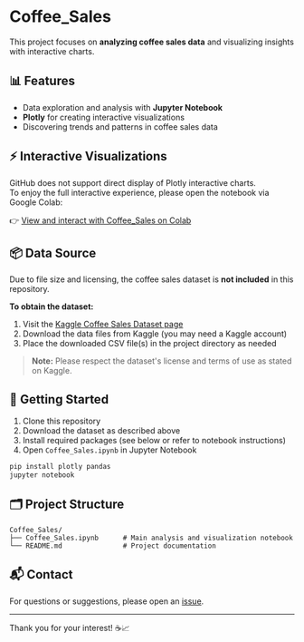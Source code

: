 # Coffee_Sales

This project focuses on **analyzing coffee sales data** and visualizing insights with interactive charts.

## 📊 Features

- Data exploration and analysis with **Jupyter Notebook**
- **Plotly** for creating interactive visualizations
- Discovering trends and patterns in coffee sales data

## ⚡ Interactive Visualizations

GitHub does not support direct display of Plotly interactive charts.  
To enjoy the full interactive experience, please open the notebook via Google Colab:

👉 [View and interact with Coffee_Sales on Colab](https://colab.research.google.com/drive/1b_Ez5WdsCZtKMdotwJOXF0xSBXh82Kog?usp=sharing)

## 📦 Data Source

Due to file size and licensing, the coffee sales dataset is **not included** in this repository.

**To obtain the dataset:**

1. Visit the [Kaggle Coffee Sales Dataset page](https://www.kaggle.com/datasets/ihelon/coffee-sales)
2. Download the data files from Kaggle (you may need a Kaggle account)
3. Place the downloaded CSV file(s) in the project directory as needed

> **Note:** Please respect the dataset's license and terms of use as stated on Kaggle.

## 🚀 Getting Started

1. Clone this repository
2. Download the dataset as described above
3. Install required packages (see below or refer to notebook instructions)
4. Open `Coffee_Sales.ipynb` in Jupyter Notebook

```bash
pip install plotly pandas
jupyter notebook
```

## 🗂️ Project Structure

```
Coffee_Sales/
├── Coffee_Sales.ipynb      # Main analysis and visualization notebook
└── README.md               # Project documentation
```

## 📬 Contact

For questions or suggestions, please open an [issue](https://github.com/RexKam/Coffee_Sales/issues).

---

Thank you for your interest! ☕📈
